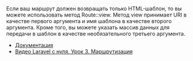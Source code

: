 Если ваш маршрут должен возвращать только HTML-шаблон, то вы можете использовать метод Route::view. 
Метод view принимает URI в качестве первого аргумента и имя шаблона в качестве второго аргумента. 
Кроме того, вы можете указать массив данных для передачи в шаблон в качестве необязательного третьего аргумента.

[//]: # "materials"

- [Документация](https://laravel.com/docs/10.x/routing#view-routes)
- [Видео Laravel с нуля. Урок 3. Маршрутизация](https://youtu.be/i_pkBJSVFzA)

[//]: # "/materials"
